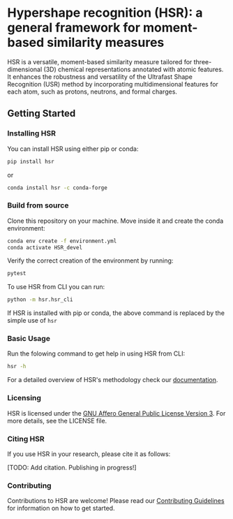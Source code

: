 # Hypershape recognition (HSR): a general framework for moment-based similarity measures

 HSR is a versatile, moment-based similarity measure tailored for three-dimensional (3D) chemical representations annotated with atomic features. It enhances the robustness and versatility of the Ultrafast Shape Recognition (USR) method by incorporating multidimensional features for each atom, such as protons, neutrons, and formal charges.

## Getting Started

### Installing HSR

You can install HSR using either pip or conda:

```bash
pip install hsr
```
or 

```bash
conda install hsr -c conda-forge
```

### Build from source

Clone this repository on your machine. Move inside it and create the conda environment:

```bash
conda env create -f environment.yml
conda activate HSR_devel
```
Verify the correct creation of the environment by running:

```bash
pytest
```
To use HSR from CLI you can run:
```bash
python -m hsr.hsr_cli 
```
If HSR is installed with pip or conda, the above command is replaced by the simple use of ``hsr``

### Basic Usage

Run the folowing command to get help in using HSR from CLI:

```bash
hsr -h
```

For a detailed overview of HSR's methodology check our [documentation](https://marcellocostamagna.github.io/HSR/).


### Licensing

HSR is licensed under the [GNU Affero General Public License Version 3](https://www.gnu.org/licenses/agpl-3.0.html). For more details, see the LICENSE file.

### Citing HSR

If you use HSR in your research, please cite it as follows:

[TODO: Add citation. Publishing in progress!]

### Contributing

Contributions to HSR are welcome! Please read our [Contributing Guidelines](https://marcellocostamagna.github.io/HSR/CONTRIBUTING.html) for information on how to get started.

